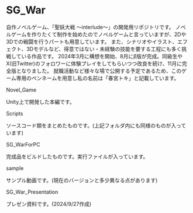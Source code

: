 # SG_War
自作ノベルゲーム、「聖妖大戦 ～interlude～」の開発用リポジトリです。
ノベルゲームを作りたくて制作を始めたのでノベルゲームと言っていますが、2Dや3Dでの戦闘を行うパートも用意しています。
また、シナリオやイラスト、エフェクト、3Dモデルなど、得意ではない・未経験の技能を要する工程にも多く挑戦している作品です。
2024年3月に構想を開始、8月にβ版が完成。同級生やX(旧Twitter)のフォロワーに体験プレイをしてもらいつつ改良を続け、11月に完全版となりました。
就職活動など様々な場で公開する予定であるため、このゲーム専用のペンネームを用意し私の名前は「春宮トキ」と記載しています。

Novel_Game

Unity上で開発した本編です。

Scripts

ソースコード類をまとめたものです。(上記フォルダ内にも同様のものが入っています)

SG_WarForPC

完成品をビルドしたものです。実行ファイルが入っています。

sample

サンプル動画です。(現在のバージョンと多少異なる点があります)

SG_War_Presentation

プレゼン資料です。(2024/9/27作成)